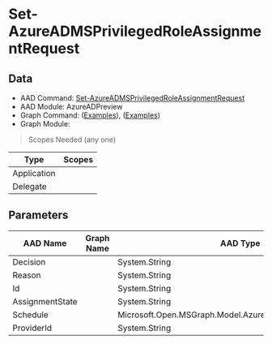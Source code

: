 # Set-AzureADMSPrivilegedRoleAssignmentRequest

> 

## Data

+ AAD Command: [Set-AzureADMSPrivilegedRoleAssignmentRequest](https://docs.microsoft.com/en-us/powershell/module/AzureADPreview/Set-AzureADMSPrivilegedRoleAssignmentRequest)
+ AAD Module: AzureADPreview
+ Graph Command: []() ([Examples](https://github.com/orgs/msgraph/discussions?discussions_q=)), []() ([Examples](https://github.com/orgs/msgraph/discussions?discussions_q=))
+ Graph Module: 

> Scopes Needed (any one)

|Type|Scopes|
|---|---|
|Application||
|Delegate||

## Parameters

|AAD Name|Graph Name|AAD Type|Graph Type|Infos|
|---|---|---|---|---|
|Decision||System.String|||
|Reason||System.String|||
|Id||System.String|||
|AssignmentState||System.String|||
|Schedule||Microsoft.Open.MSGraph.Model.AzureADMSPrivilegedSchedule|||
|ProviderId||System.String|||

